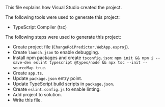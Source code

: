 This file explains how Visual Studio created the project.

The following tools were used to generate this project:
- TypeScript Compiler (tsc)

The following steps were used to generate this project:
- Create project file (`ChangeRoiPredictor.WebApp.esproj`).
- Create `launch.json` to enable debugging.
- Install npm packages and create `tsconfig.json`: `npm init && npm i --save-dev eslint typescript @types/node && npx tsc --init --sourceMap true`.
- Create `app.ts`.
- Update `package.json` entry point.
- Update TypeScript build scripts in `package.json`.
- Create `eslint.config.js` to enable linting.
- Add project to solution.
- Write this file.
